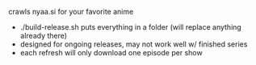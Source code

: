 crawls nyaa.si for your favorite anime
- ./build-release.sh puts everything in a folder (will replace anything already there)
- designed for ongoing releases, may not work well w/ finished series
- each refresh will only download one episode per show
